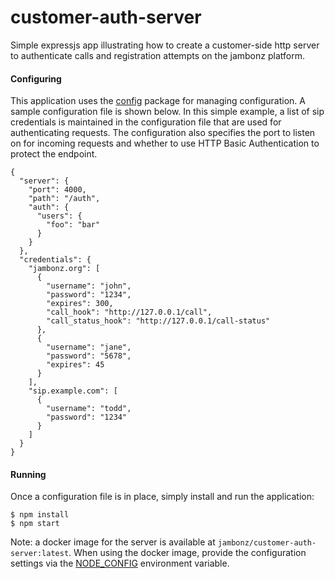 # customer-auth-server

Simple expressjs app illustrating how to create a customer-side http server to authenticate calls and registration attempts on the jambonz platform.

#### Configuring
This application uses the [config](https://www.npmjs.com/package/config) package for managing configuration.  A sample configuration file is shown below.  In this simple example, a list of sip credentials is maintained in the configuration file that are used for authenticating requests.  The configuration also specifies the port to listen on for incoming requests and whether to use HTTP Basic Authentication to protect the endpoint.
```
{
  "server": {
    "port": 4000,
    "path": "/auth",
    "auth": {
      "users": {
        "foo": "bar"
      }
    }
  },
  "credentials": {
    "jambonz.org": [
      {
        "username": "john",
        "password": "1234",
        "expires": 300,
        "call_hook": "http://127.0.0.1/call",
        "call_status_hook": "http://127.0.0.1/call-status"
      },
      {
        "username": "jane",
        "password": "5678",
        "expires": 45
      }
    ],
    "sip.example.com": [
      {
        "username": "todd",
        "password": "1234"
      }
    ]
  }
}
```
#### Running
Once a configuration file is in place, simply install and run the application:
```
$ npm install
$ npm start
```
Note: a docker image for the server is available at `jambonz/customer-auth-server:latest`.  When using the docker image, provide the configuration settings via the [NODE_CONFIG](https://github.com/lorenwest/node-config/wiki/Environment-Variables#node_config) environment variable.
